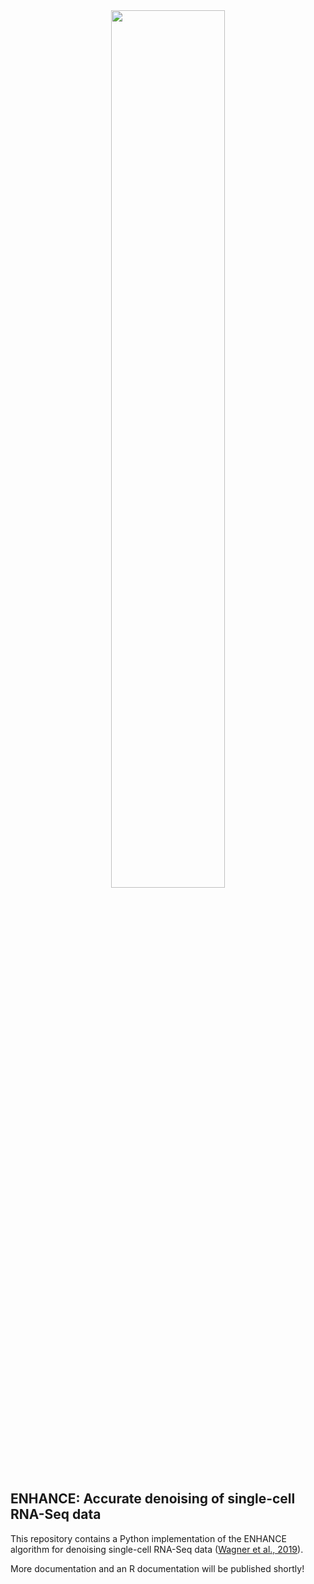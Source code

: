 <div style="text-align:center"><img style="width:60%; height: auto" src="https://github.com/yanailab/enhance/raw/master/images/splash.jpg"/></div>

## ENHANCE: Accurate denoising of single-cell RNA-Seq data

This repository contains a Python implementation of the ENHANCE algorithm for denoising single-cell RNA-Seq data ([Wagner et al., 2019](https://www.biorxiv.org/content/10.1101/655365v1)).

More documentation and an R documentation will be published shortly!
